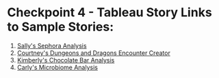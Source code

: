 # Checkpoint 4 - Tableau Story Links to Sample Stories:

1. [Sally's Sephora Analysis](https://public.tableau.com/app/profile/sally.steuterman/viz/DataAnalysisFinalProject_16385439700000/Story1)
2. [Courtney's Dungeons and Dragons Encounter Creator](https://public.tableau.com/app/profile/courtney.frey/viz/DnDEncounterCreator/EncounterCreator?publish=yes) 
3. [Kimberly's Chocolate Bar Analysis](https://public.tableau.com/app/profile/codinglikeagirl42/viz/FP2_16502572975720/FromBeanToBar?publish=yes)
4. [Carly's Microbiome Analysis](https://public.tableau.com/app/profile/carly.langlois/viz/MicroorganismsontheHumanBody/FinalProjectStory?publish=yes)

